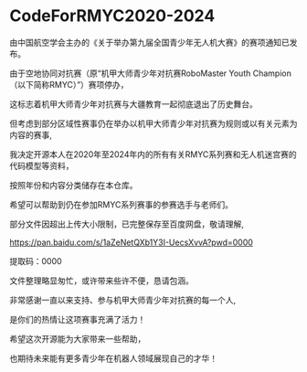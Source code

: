 # CodeForRMYC2020-2024
由中国航空学会主办的《关于举办第九届全国青少年无人机大赛》的赛项通知已发布。

由于空地协同对抗赛（原“机甲大师青少年对抗赛RoboMaster Youth Champion（以下简称RMYC）”）赛项停办，

这标志着机甲大师青少年对抗赛与大疆教育一起彻底退出了历史舞台。

但考虑到部分区域性赛事仍在举办以机甲大师青少年对抗赛为规则或以有关元素为内容的赛事,

我决定开源本人在2020年至2024年内的所有有关RMYC系列赛和无人机迷宫赛的代码模型等资料，

按照年份和内容分类储存在本仓库。

希望可以帮助到仍在参加RMYC系列赛事的参赛选手与老师们。

部分文件因超出上传大小限制，已完整保存至百度网盘，敬请理解,

https://pan.baidu.com/s/1aZeNetQXb1Y3I-UecsXvvA?pwd=0000 

提取码：0000 

文件整理略显匆忙，或许带来些许不便，恳请包涵。

非常感谢一直以来支持、参与机甲大师青少年对抗赛的每一个人,

是你们的热情让这项赛事充满了活力！

希望这次开源能为大家带来一些帮助，

也期待未来能有更多青少年在机器人领域展现自己的才华！
